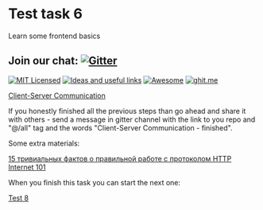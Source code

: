 
# Test task 6
Learn some frontend basics

## Join our chat: [![Gitter](https://badges.gitter.im/Kottans/frontend.svg)](https://gitter.im/Kottans/frontend?utm_source=badge&utm_medium=badge&utm_campaign=pr-badge)

[![MIT Licensed](https://img.shields.io/badge/license-MIT-blue.svg)](https://github.com/Kottans/web/blob/master/LICENSE.md)
[![Ideas and useful links](https://img.shields.io/badge/google--doc-ideas-ff69b4.svg)](https://docs.google.com/spreadsheets/d/1bZJhYjK3VHOS2HmQb2Fs4aHfEBt8mp1F09j9nEEDaqE/edit#gid=818017811)
[![Awesome](https://cdn.rawgit.com/sindresorhus/awesome/d7305f38d29fed78fa85652e3a63e154dd8e8829/media/badge.svg)](https://github.com/sindresorhus/awesome#front-end-development)
[![ghit.me](https://ghit.me/badge.svg?repo=Kottans/frontend)](https://ghit.me/repo/Kottans/frontend)

[Client-Server Communication](https://www.udacity.com/course/client-server-communication--ud897)

If you honestly finished all the previous steps than go ahead and share it with others - send a message in gitter channel with the link to you repo and "@/all" tag and the words "Client-Server Communication - finished".

Some extra materials:

[15 тривиальных фактов о правильной работе с протоколом HTTP](https://habrahabr.ru/company/yandex/blog/265569/)
[Internet 101](https://www.khanacademy.org/computing/computer-science/internet-intro)


When you finish this task you can start the next one:

[Test 8](test08.md)

